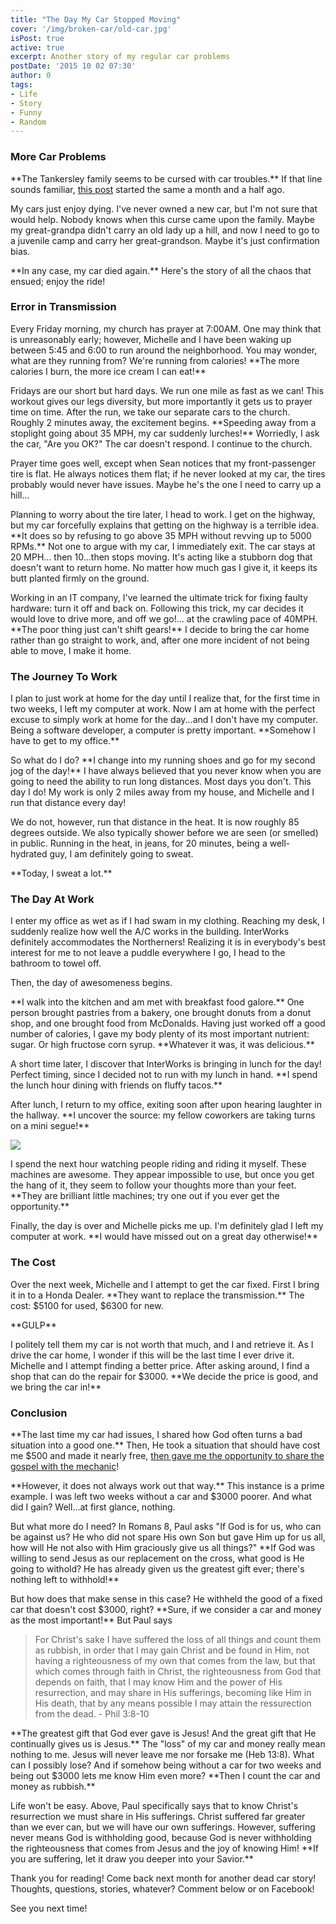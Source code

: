 ```yaml
---
title: "The Day My Car Stopped Moving"
cover: '/img/broken-car/old-car.jpg'
isPost: true
active: true
excerpt: Another story of my regular car problems
postDate: '2015 10 02 07:30'
author: 0
tags:
- Life
- Story
- Funny
- Random
---
```


<h3>More Car Problems</h3>
<p>
	**The Tankersley family seems to be cursed with car troubles.**  If that line sounds familiar, 
	<a href="http://blog.tankstudios.net/posts/broken-car.html">this post</a> started the same a month and a half ago.
</p>

<p>
	My cars just enjoy dying.  I've never owned a new car, but I'm not sure that would help. 
	Nobody knows when this curse came upon the family.  Maybe my great-grandpa didn't carry
	an old lady up a hill, and now I need to go to a juvenile camp and carry her great-grandson.  Maybe
	it's just confirmation bias.
</p>

<p>
	**In any case, my car died again.**  Here's the story of all the chaos that ensued; enjoy the ride!
</p>

<h3>Error in Transmission</h3>
<p>
	Every Friday morning, my church has prayer at 7:00AM.  One may think that is unreasonably early; however,
	Michelle and I have been waking up between 5:45 and 6:00 to run around the neighborhood.
	You may wonder, what are they running from?  We're running from calories! **The more
	calories I burn, the more ice cream I can eat!**
</p>
<p>
	Fridays are our short but hard days.  We run one mile as fast as we can!  This workout gives our legs diversity,
	but more importantly it gets us to prayer time on time.  After the run, we take our separate cars to the church.
	Roughly 2 minutes away, the excitement begins.  **Speeding away from
	a stoplight going about 35 MPH, my car suddenly lurches!**  Worriedly, I ask the car, "Are you OK?"  The car doesn't
	respond.  I continue to the church.
</p>
<p>
	Prayer time goes well, except when Sean notices that my front-passenger tire is flat.
	He always notices them flat; if he never looked at my car, the tires probably would never have issues.
	Maybe he's the one I need to carry up a hill...
</p>
<p>
	Planning to worry about the tire later, I head to work.  I get on the highway, but my car forcefully explains that
	getting on the highway is a terrible idea.  **It does so by refusing to go above 35 MPH without revving up to
	5000 RPMs.**  Not one to argue with my car, I immediately exit.  The car stays at 20 MPH...
	then 10...then stops moving.  It's acting like a stubborn dog that doesn't want to return home.  No matter
	how much gas I give it, it keeps its butt planted firmly on the ground.
</p>
<p>
	Working in an IT company, I've learned the ultimate trick for fixing faulty hardware:  turn it
	off and back on.  Following this trick, my car decides it would love to drive more, and off we go!...
	at the crawling pace of 40MPH.  **The poor thing just can't shift gears!**  I decide to bring the car home rather than
	go straight to work, and, after one more incident of not being able to move, I make it home.
</p>

<h3>The Journey To Work</h3>
<p>
	I plan to just work at home for the day until I realize that, for the first time in two weeks, I
	left my computer at work.  Now I am at home with the perfect excuse to simply work at home for the day...and 
	I don't have my computer.  Being a software developer, a computer is pretty important.  **Somehow I have
	to get to my office.**
</p>
<p>
	So what do I do? **I change into my running shoes and go for my second jog of the day!** I have always believed that
	you never know when you are going to need the ability to run long distances.  Most days you don't. This day I do!
	My work is only 2 miles away from my house, and Michelle and I run that distance every day!
</p>
<p>
	We do not, however, run that distance in the heat.  It is now roughly 85 degrees outside.  We also typically
	shower before we are seen (or smelled) in public.  Running in the heat, in jeans, for 20 minutes,
	being a well-hydrated guy, I am definitely going to sweat.
</p>
<p>
	**Today, I sweat a lot.**
</p>
<h3>The Day At Work</h3>
<p>
	I enter my office as wet as if I had swam in my clothing.  Reaching my desk, I 
	suddenly realize how well the A/C works in the building.  InterWorks definitely accommodates the
	Northerners!  Realizing it is in everybody's best interest for me to not leave a puddle everywhere
	I go, I head to the bathroom to towel off.
</p>
<p>
	Then, the day of awesomeness begins.
</p>
<p>
	**I walk into the kitchen and am met with breakfast food galore.**  One person brought pastries from a bakery, one brought donuts from
	a donut shop, and one brought food from McDonalds.  Having just worked off a good number of calories, 
	I gave my body plenty of its most important nutrient: sugar.  Or high fructose corn syrup.
	**Whatever it was, it was delicious.**
</p>

<p>
	A short time later, I discover that InterWorks is bringing in lunch for the day!  Perfect timing, since I decided not to
	run with my lunch in hand.  **I spend the lunch hour dining with friends on fluffy tacos.**
</p>

<p>
	After lunch, I return to my office, exiting soon after upon hearing laughter in the hallway.  **I uncover the source:
	my fellow coworkers are taking turns on a mini segue!**
</p>

<img src="https://qph.is.quoracdn.net/main-qimg-f9d86e8d740630c8f7d8b2343cc5210a?convert_to_webp=true" />

<p>
	I spend the next hour watching people riding and riding it myself.  These machines are awesome.  They appear
	impossible to use, but once you get the hang of it, they seem to follow your thoughts
	more than your feet.  **They are brilliant little machines; try one out if you ever get the opportunity.**
</p>

<p>
	Finally, the day is over and Michelle picks me up.  I'm definitely glad I left my computer at work.  **I would have missed out
	on a great day otherwise!**
</p>

<h3>The Cost</h3>

<p>
	Over the next week, Michelle and I attempt to get the car fixed.  First I bring it in to a Honda Dealer.  **They want 
	to replace the transmission.**  The cost: $5100 for used, $6300 for new.
</p>

<p>
	**GULP**
</p>

<p>
	I politely tell them my car is not worth that much, and I and retrieve it.  As I drive the car home, I wonder if this will be the last
	time I ever drive it.  Michelle and I attempt finding
	a better price.  After asking around, I find a shop that can do the repair for $3000.  **We decide the price is good,
	and we bring the car in!**
</p>

<h3>Conclusion</h3>
<p>
	**The last time my car had issues, I shared how God often turns a bad situation into a good one.**  
	Then, He took a situation that should have cost me $500 and made it nearly free, 
	<a href="http://blog.tankstudios.net/posts/offensive-gospel.html">then gave me the opportunity to share the gospel with the mechanic</a>!
</p>
<p>
	**However, it does not always work out that way.**  This instance is a prime example. I was left
	two weeks without a car and $3000 poorer. And what did I gain?  Well...at first glance, nothing.
</p>
<p>
	But what more do I need?  In Romans 8, Paul asks "If God is for us, who can be against us?  He who did not spare His own
	Son but gave Him up for us all, how will He not also with Him graciously give us all things?"  **If God was willing
	to send Jesus as our replacement on the cross, what good is He going to withold?  He has already given us the
	greatest gift ever; there's nothing left to withhold!**
</p>
<p>
	But how does that make sense in this case?  He withheld the good of a fixed car 
	that doesn't cost $3000, right?  **Sure, if we consider
	a car and money as the most important!**  But Paul says 
</p>

<blockquote>
	For Christ's sake I have suffered the loss of all things
	and count them as rubbish, in order that I may gain Christ and be found in Him, not having a righteousness of my own
	that comes from the law, but that which comes through faith in Christ, the righteousness from God that depends on faith, that
	I may know Him and the power of His resurrection, and may share in His sufferings, becoming like Him in His death, that by any
	means possible I may attain the ressurection from the dead. - Phil 3:8-10
</blockquote>

<p>
	**The greatest gift that God ever gave is Jesus!  And the great gift that He continually gives us is Jesus.**  The "loss" of my
	car and money really mean nothing to me.  Jesus will never leave me nor forsake me (Heb 13:8).  What can I 
	possibly lose?  And if somehow being without a car for two weeks and being out $3000 lets me know Him even more?  **Then
	I count the car and money as rubbish.**
</p>

<p>
	Life won't be easy.  Above, Paul specifically says that to know Christ's resurrection we must share in His sufferings. Christ
	suffered far greater than we ever can, but we will have our own sufferings.  However, suffering never means God is withholding
	good, because God is never withholding the righteousness that comes from Jesus and the joy of knowing Him!
	**If you are suffering, let it draw you deeper into your Savior.**
</p>

<p>
	Thank you for reading!  Come back next month for another dead car story!  Thoughts, questions, stories, whatever?  Comment
	below or on Facebook!
</p>

<p>
	See you next time!
</p>